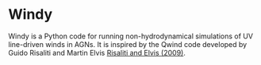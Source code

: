 # Windy
Windy is a Python code for running non-hydrodynamical simulations of UV line-driven winds in AGNs. 
It is inspired by the Qwind code developed by Guido Risaliti and Martin Elvis [Risaliti and Elvis (2009)](https://arxiv.org/abs/0911.0958).
